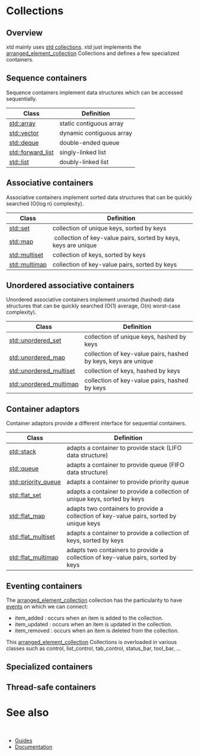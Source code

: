 # Collections

## Overview

xtd mainly uses [std collections](https://en.cppreference.com/w/cpp/container). xtd just implements the [arranged_element_collection](https://gammasoft71.github.io/xtd/reference_guides/latest/classxtd_1_1forms_1_1layout_1_1arranged__element__collection.html) Collections and defines a few specialized containers.

## Sequence containers

Sequence containers implement data structures which can be accessed sequentially.

| Class                                                                         | Definition               |
| ----------------------------------------------------------------------------- | ------------------------ |
| [std::array](https://en.cppreference.com/w/cpp/container/array)               | static contiguous array  |
| [std::vector](https://en.cppreference.com/w/cpp/container/vector)             | dynamic contiguous array |
| [std::deque](https://en.cppreference.com/w/cpp/container/deque)               | double-ended queue       |
| [std::forward_list](https://en.cppreference.com/w/cpp/container/forward_list) | singly-linked list       |
| [std::list](https://en.cppreference.com/w/cpp/container/list)                 | doubly-linked list       |

## Associative containers

Associative containers implement sorted data structures that can be quickly searched (O(log n) complexity).

| Class                                                                 | Definition                                                     |
| --------------------------------------------------------------------- | -------------------------------------------------------------- |
| [std::set](https://en.cppreference.com/w/cpp/container/set)           | collection of unique keys, sorted by keys                      |
| [std::map](https://en.cppreference.com/w/cpp/container/map)           | collection of key-value pairs, sorted by keys, keys are unique |
| [std::multiset](https://en.cppreference.com/w/cpp/container/multiset) | collection of keys, sorted by keys                             | 
| [std::multimap](https://en.cppreference.com/w/cpp/container/multimap) | collection of key-value pairs, sorted by keys                  |

## Unordered associative containers

Unordered associative containers implement unsorted (hashed) data structures that can be quickly searched (O(1) average, O(n) worst-case complexity).

| Class                                                                                     | Definition                                                     |
| ----------------------------------------------------------------------------------------- | -------------------------------------------------------------- |
| [std::unordered_set](https://en.cppreference.com/w/cpp/container/unordered_set)           | collection of unique keys, hashed by keys                      |
| [std::unordered_map](https://en.cppreference.com/w/cpp/container/unordered_map)           | collection of key-value pairs, hashed by keys, keys are unique |
| [std::unordered_multiset](https://en.cppreference.com/w/cpp/container/unordered_multiset) | collection of keys, hashed by keys                             |
| [std::unordered_multimap](https://en.cppreference.com/w/cpp/container/unordered_multimap) | collection of key-value pairs, hashed by keys                  |

## Container adaptors

Container adaptors provide a different interface for sequential containers.

| Class                                                                             | Definition                                                                              |
| --------------------------------------------------------------------------------- | --------------------------------------------------------------------------------------- |
| [std::stack](https://en.cppreference.com/w/cpp/container/stack)                   | adapts a container to provide stack (LIFO data structure)                               |
| [std::queue](https://en.cppreference.com/w/cpp/container/queue)                   | adapts a container to provide queue (FIFO data structure)                               |
| [std::priority_queue](https://en.cppreference.com/w/cpp/container/priority_queue) | adapts a container to provide priority queue                                            |
| [std::flat_set](https://en.cppreference.com/w/cpp/container/flat_set)             | adapts a container to provide a collection of unique keys, sorted by keys               |
| [std::flat_map](https://en.cppreference.com/w/cpp/container/flat_map)             | adapts two containers to provide a collection of key-value pairs, sorted by unique keys |
| [std::flat_multiset](https://en.cppreference.com/w/cpp/container/flat_multiset)   | adapts a container to provide a collection of keys, sorted by keys                      |
| [std::flat_multimap](https://en.cppreference.com/w/cpp/container/flat_multimap)   | adapts two containers to provide a collection of key-value pairs, sorted by keys        |

## Eventing containers

The [arranged_element_collection](https://github.com/gammasoft71/xtd/blob/master/src/xtd.forms/include/xtd/forms/layout/arranged_element_collection.h) collection has the particularity to have [events](/docs/documentation/Guides/xtd.core/Events/overview.md) on which we can connect:

* item_added : occurs when an item is added to the collection.
* item_updated : occurs when an item is updated in the collection.
* item_removed : occurs when an item is deleted from the collection.

This [arranged_element_collection](https://github.com/gammasoft71/xtd/blob/master/src/xtd.forms/include/xtd/forms/layout/arranged_element_collection.h) Collections is overloaded in various classes such as control, list_control, tab_control, status_bar, tool_bar, ...

## Specialized containers

## Thread-safe containers

# See also
​
* [Guides](/docs/documentation/Guides)
* [Documentation](/docs/documentation)

[//]: # (https://learn.microsoft.com/en-us/dotnet/standard/base-types/type-conversion)
